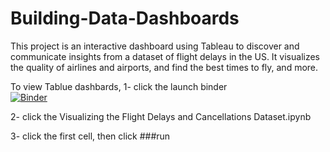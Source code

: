 # Building-Data-Dashboards
This project is an interactive dashboard using Tableau to discover and communicate insights from a dataset of flight delays in the US. It visualizes the quality of airlines and airports, and  find the best times to fly, and more. 

To view Tablue dashbards, 
1- click the launch binder  
[![Binder](https://mybinder.org/badge_logo.svg)](https://mybinder.org/v2/gh/Anood3n/Building-Data-Dashboards/8b0b982833dadb93c9d4e6a0e44e40899038cb89)

2- click the Visualizing the Flight Delays and Cancellations Dataset.ipynb

3- click the first cell, then click ###run 
